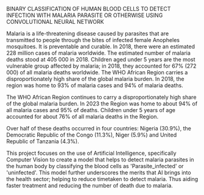 BINARY CLASSIFICATION OF HUMAN BLOOD CELLS TO DETECT INFECTION WITH MALARIA PARASITE OR OTHERWISE USING CONVOLUTIONAL NEURAL NETWORK

Malaria is a life-threatening disease caused by parasites that are transmitted to people through the bites of infected female Anopheles mosquitoes. It is preventable and curable. In 2018, there were an estimated 228 million cases of malaria worldwide. The estimated number of malaria deaths stood at 405 000 in 2018. Children aged under 5 years are the most vulnerable group affected by malaria; in 2018, they accounted for 67% (272 000) of all malaria deaths worldwide. The WHO African Region carries a disproportionately high share of the global malaria burden. In 2018, the region was home to 93% of malaria cases and 94% of malaria deaths.

The WHO African Region continues to carry a disproportionately high share of the global malaria burden. In 2023 the Region was home to about 94% of all malaria cases and 95% of deaths. Children under 5 years of age accounted for about 76% of all malaria deaths in the Region.

Over half of these deaths occurred in four countries: Nigeria (30.9%), the Democratic Republic of the Congo (11.3%), Niger (5.9%) and United Republic of Tanzania (4.3%).

This project focuses on the use of Artificial Intelligence, specifically Computer Vision to create a model that helps to detect malaria parasites in the human body by classifying the blood cells as 'Parasite_infected' or 'uninfected'. This model further underscores the merits that AI brings into the health sector; helping to reduce timetaken to detect malaria. Thus aiding faster treatment and reducing the number of death due to malaria.
